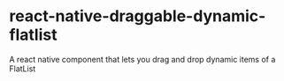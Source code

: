 # react-native-draggable-dynamic-flatlist
A react native component that lets you drag and drop dynamic items of a FlatList
